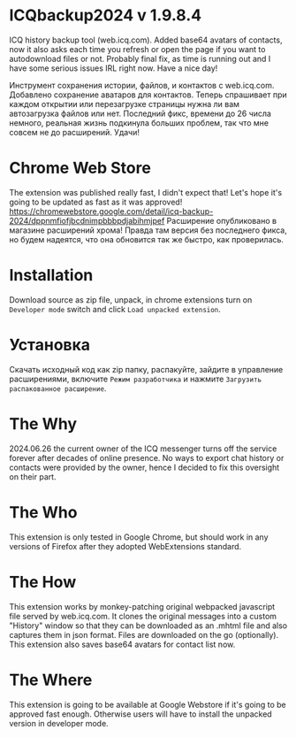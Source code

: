 # ICQbackup2024 v 1.9.8.4
ICQ history backup tool (web.icq.com). Added base64 avatars of contacts, now it also asks each time you refresh or open the page if you want to autodownload files or not. Probably final fix, as time is running out and I have some serious issues IRL right now. Have a nice day!

Инструмент сохранения истории, файлов, и контактов с web.icq.com. Добавлено сохранение аватаров для контактов. Теперь спрашивает при каждом открытии или перезагрузке страницы нужна ли вам автозагрузка файлов или нет. Последний фикс, времени до 26 числа немного, реальная жизнь подкинула больших проблем, так что мне совсем не до расширений. Удачи!

# Chrome Web Store
The extension was published really fast, I didn't expect that! Let's hope it's going to be updated as fast as it was approved!
https://chromewebstore.google.com/detail/icq-backup-2024/dppnmfiofjbcdnimpbbbpdjabihmjpef
Расширение опубликовано в магазине расширений хрома! Правда там версия без последнего фикса, но будем надеятся, что она обновится так же быстро, как проверилась.

# Installation
Download source as zip file, unpack, in chrome extensions turn on `Developer mode` switch and click `Load unpacked extension`.

# Установка
Скачать исходный код как zip папку, распакуйте, зайдите в управление расширениями, включите `Режим разработчика` и нажмите `Загрузить распакованное расширение`.

# The Why
2024.06.26 the current owner of the ICQ messenger turns off the service forever after decades of online presence. No ways to export chat history or contacts were provided by the owner, hence I decided to fix this oversight on their part.

# The Who
This extension is only tested in Google Chrome, but should work in any versions of Firefox after they adopted WebExtensions standard.

# The How
This extension works by monkey-patching original webpacked javascript file served by web.icq.com. It clones the original messages into a custom "History" window so that they can be downloaded as an .mhtml file and also captures them in json format. Files are downloaded on the go (optionally). This extension also saves base64 avatars for contact list now.

# The Where
This extension is going to be available at Google Webstore if it's going to be approved fast enough. Otherwise users will have to install the unpacked version in developer mode.
